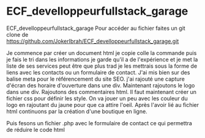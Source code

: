 # ECF_develloppeurfullstack_garage
ECF_develloppeurfullstack_garage
Pour accéder au fichier faites un git clone de https://github.com/JokerIbrah/ECF_develloppeurfullstack_garage.git

Je commence par créer un document html je copie colle la commande puis je fais le tri dans les informations je garde qu'il a de l'expérience et je met la liste de ses services peut être que plus trad je les mettrais sous la forme de liens avec les contacts ou un formulaire de contact. 
J'ai mis bien sur des balise meta pour le référencement du site SEO. 
j'ai rajouté une capture d'écran des horaire d'ouverture dans une div. Maintenant rajoutons le logo dans une div. Rajoutons des commentaires html.
Il faut maintenant créer un fichier css pour définir les style. On va jouer un peu avec les couleur du logo en rajoutant du jaune pour que ca attire l'oeil. 
Après l'avoir lié au fichier html continuons par la création d'une boutique en ligne. 

Puis fesons un fichier .php avec le formulaire de contact ce qui permettra de réduire le code html

